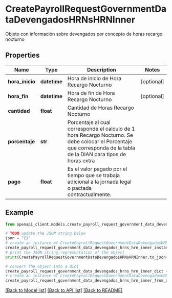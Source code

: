 # CreatePayrollRequestGovernmentDataDevengadosHRNsHRNInner

Objeto con información sobre devengados por concepto de horas recargo nocturno

## Properties

Name | Type | Description | Notes
------------ | ------------- | ------------- | -------------
**hora_inicio** | **datetime** | Hora de inicio de Hora Recargo Nocturno | [optional] 
**hora_fin** | **datetime** | Hora de fin de Hora Recargo Nocturno | [optional] 
**cantidad** | **float** | Cantidad de Horas Recargo Nocturno | 
**porcentaje** | **str** | Porcentaje al cual corresponde el calculo de 1 hora Recargo Nocturno. Se debe colocar el Porcentaje que corresponda de la tabla de la DIAN para tipos de horas extra | 
**pago** | **float** | Es el valor pagado por el tiempo que se trabaja adicional a la jornada legal o pactada contractualmente. | 

## Example

```python
from openapi_client.models.create_payroll_request_government_data_devengados_hrns_hrn_inner import CreatePayrollRequestGovernmentDataDevengadosHRNsHRNInner

# TODO update the JSON string below
json = "{}"
# create an instance of CreatePayrollRequestGovernmentDataDevengadosHRNsHRNInner from a JSON string
create_payroll_request_government_data_devengados_hrns_hrn_inner_instance = CreatePayrollRequestGovernmentDataDevengadosHRNsHRNInner.from_json(json)
# print the JSON string representation of the object
print(CreatePayrollRequestGovernmentDataDevengadosHRNsHRNInner.to_json())

# convert the object into a dict
create_payroll_request_government_data_devengados_hrns_hrn_inner_dict = create_payroll_request_government_data_devengados_hrns_hrn_inner_instance.to_dict()
# create an instance of CreatePayrollRequestGovernmentDataDevengadosHRNsHRNInner from a dict
create_payroll_request_government_data_devengados_hrns_hrn_inner_from_dict = CreatePayrollRequestGovernmentDataDevengadosHRNsHRNInner.from_dict(create_payroll_request_government_data_devengados_hrns_hrn_inner_dict)
```
[[Back to Model list]](../README.md#documentation-for-models) [[Back to API list]](../README.md#documentation-for-api-endpoints) [[Back to README]](../README.md)


